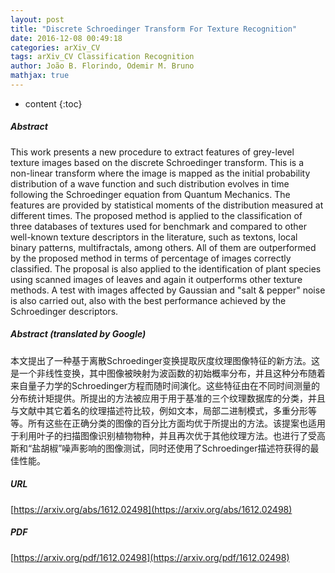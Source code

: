 ```yaml
---
layout: post
title: "Discrete Schroedinger Transform For Texture Recognition"
date: 2016-12-08 00:49:18
categories: arXiv_CV
tags: arXiv_CV Classification Recognition
author: João B. Florindo, Odemir M. Bruno
mathjax: true
---
```


* content
{:toc}

##### Abstract
This work presents a new procedure to extract features of grey-level texture images based on the discrete Schroedinger transform. This is a non-linear transform where the image is mapped as the initial probability distribution of a wave function and such distribution evolves in time following the Schroedinger equation from Quantum Mechanics. The features are provided by statistical moments of the distribution measured at different times. The proposed method is applied to the classification of three databases of textures used for benchmark and compared to other well-known texture descriptors in the literature, such as textons, local binary patterns, multifractals, among others. All of them are outperformed by the proposed method in terms of percentage of images correctly classified. The proposal is also applied to the identification of plant species using scanned images of leaves and again it outperforms other texture methods. A test with images affected by Gaussian and "salt \& pepper" noise is also carried out, also with the best performance achieved by the Schroedinger descriptors.

##### Abstract (translated by Google)
本文提出了一种基于离散Schroedinger变换提取灰度纹理图像特征的新方法。这是一个非线性变换，其中图像被映射为波函数的初始概率分布，并且这种分布随着来自量子力学的Schroedinger方程而随时间演化。这些特征由在不同时间测量的分布统计矩提供。所提出的方法被应用于用于基准的三个纹理数据库的分类，并且与文献中其它着名的纹理描述符比较，例如文本，局部二进制模式，多重分形等等。所有这些在正确分类的图像的百分比方面均优于所提出的方法。该提案也适用于利用叶子的扫描图像识别植物物种，并且再次优于其他纹理方法。也进行了受高斯和“盐胡椒”噪声影响的图像测试，同时还使用了Schroedinger描述符获得的最佳性能。

##### URL
[https://arxiv.org/abs/1612.02498](https://arxiv.org/abs/1612.02498)

##### PDF
[https://arxiv.org/pdf/1612.02498](https://arxiv.org/pdf/1612.02498)

